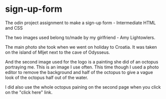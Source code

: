 # sign-up-form

The odin project assignment to make a sign-up form - Intermediate HTML and CSS

The two images used belong to/made by my girlfriend - Amy Lightowlers. 

The main photo she took when we went on holiday to Croatia. It was taken on the island of Mljet next to the cave of Odysseus.

And the second image used for the logo is a painting she did of an octopus portraying me. This is an image I use often. This time though I used a photo editor to remove the background and half of the octopus to give a vague look of the octopus half out of the water.

I did also use the whole octopus paining on the second page when you click on the "click here" link.


